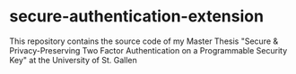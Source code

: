 # secure-authentication-extension
This repository contains the source code of my Master Thesis "Secure &amp; Privacy-Preserving Two Factor Authentication on a Programmable Security Key" at the University of St. Gallen
